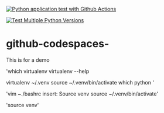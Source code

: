 [![Python application test with Github Actions](https://github.com/tvo2801/github-codespaces-/actions/workflows/testing-ci.yml/badge.svg)](https://github.com/tvo2801/github-codespaces-/actions/workflows/testing-ci.yml)

[![Test Multiple Python Versions](https://github.com/tvo2801/github-codespaces-/actions/workflows/testing-ci.yml/badge.svg)](https://github.com/tvo2801/github-codespaces-/actions/workflows/testing-ci.yml)

# github-codespaces-
This is for a demo

'which virtualenv
virtualenv --help

virtualenv ~/.venv
source ~/.venv/bin/activate
which python
'

'vim ~./bashrc
insert: Source venv
source ~/.venv/bin/activate'

'source venv'

